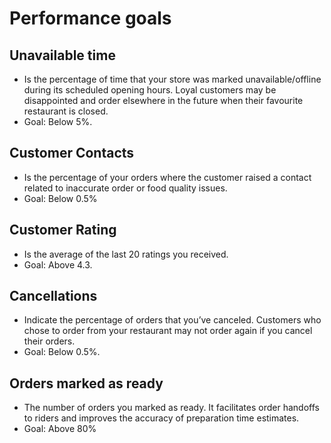 # Performance goals

## Unavailable time
- Is the percentage of time that your store was marked unavailable/offline during its scheduled opening hours. Loyal customers may be disappointed and order elsewhere in the future when their favourite restaurant is closed.
- Goal: Below 5%.

## Customer Contacts
- Is the percentage of your orders where the customer raised a contact related to inaccurate order or food quality issues.
- Goal: Below 0.5%

## Customer Rating
- Is the average of the last 20 ratings you received.
- Goal: Above 4.3.

## Cancellations
- Indicate the percentage of orders that you’ve canceled. Customers who chose to order from your restaurant may not order again if you cancel their orders.
- Goal: Below 0.5%.

## Orders marked as ready
- The number of orders you marked as ready. It facilitates order handoffs to riders and improves the accuracy of preparation time estimates.
- Goal: Above 80%
